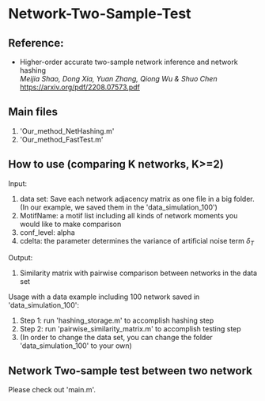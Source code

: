 # Network-Two-Sample-Test

<h2>Reference:</h2>

* Higher-order accurate two-sample network inference and network hashing<br />
<i>Meijia Shao, Dong Xia, Yuan Zhang, Qiong Wu & Shuo Chen</i><br>
https://arxiv.org/pdf/2208.07573.pdf



<h2>Main files</h2>

1. 'Our_method_NetHashing.m'
2. 'Our_method_FastTest.m'


<h2>How to use (comparing K networks, K>=2)</h2>

Input: 
1. data set: Save each network adjacency matrix as one file in a big folder. (In our example, we saved them in the 'data_simulation_100')
2. MotifName: a motif list including all kinds of network moments you would like to make comparison 
3. conf_level: alpha 
4. cdelta: the parameter determines the variance of artificial noise term $\delta_T$

Output:  
1. Similarity matrix with pairwise comparison between networks in the data set

Usage with a data example including 100 network saved in 'data_simulation_100':

<ol>
  <li> Step 1: run 'hashing_storage.m' to accomplish hashing step 
  <li> Step 2: run 'pairwise_similarity_matrix.m' to accomplish testing step 
  <li> (In order to change the data set, you can change the folder 'data_simulation_100' to your own) 
</ol>

<h2>Network Two-sample test between two network</h2>
Please check out 'main.m'.

